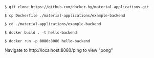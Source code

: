 ```
$ git clone https://github.com/docker-hy/material-applications.git

$ cp Dockerfile ./material-applications/example-backend

$ cd ./material-applications/example-backend

$ docker build . -t hello-backend

$ docker run -p 8080:8080 hello-backend
```
Navigate to http://localhost:8080/ping to view "pong"
